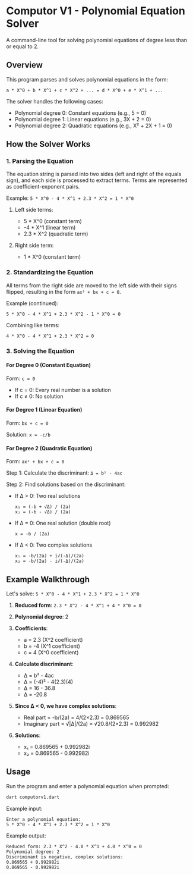# Computor V1 - Polynomial Equation Solver

A command-line tool for solving polynomial equations of degree less than or equal to 2.

## Overview

This program parses and solves polynomial equations in the form:
```
a * X^0 + b * X^1 + c * X^2 + ... = d * X^0 + e * X^1 + ...
```

The solver handles the following cases:
- Polynomial degree 0: Constant equations (e.g., 5 = 0)
- Polynomial degree 1: Linear equations (e.g., 3X + 2 = 0)
- Polynomial degree 2: Quadratic equations (e.g., X² + 2X + 1 = 0)

## How the Solver Works

### 1. Parsing the Equation

The equation string is parsed into two sides (left and right of the equals sign), and each side is processed to extract terms. Terms are represented as coefficient-exponent pairs.

Example: `5 * X^0 - 4 * X^1 + 2.3 * X^2 = 1 * X^0`

1. Left side terms:
   - 5 * X^0 (constant term)
   - -4 * X^1 (linear term)
   - 2.3 * X^2 (quadratic term)

2. Right side term:
   - 1 * X^0 (constant term)

### 2. Standardizing the Equation

All terms from the right side are moved to the left side with their signs flipped, resulting in the form `ax² + bx + c = 0`.

Example (continued):
```
5 * X^0 - 4 * X^1 + 2.3 * X^2 - 1 * X^0 = 0
```

Combining like terms:
```
4 * X^0 - 4 * X^1 + 2.3 * X^2 = 0
```

### 3. Solving the Equation

#### For Degree 0 (Constant Equation)

Form: `c = 0`

- If c = 0: Every real number is a solution
- If c ≠ 0: No solution

#### For Degree 1 (Linear Equation)

Form: `bx + c = 0`

Solution: `x = -c/b`

#### For Degree 2 (Quadratic Equation)

Form: `ax² + bx + c = 0`

Step 1: Calculate the discriminant: `Δ = b² - 4ac`

Step 2: Find solutions based on the discriminant:
- If Δ > 0: Two real solutions
  ```
  x₁ = (-b + √Δ) / (2a)
  x₂ = (-b - √Δ) / (2a)
  ```
- If Δ = 0: One real solution (double root)
  ```
  x = -b / (2a)
  ```
- If Δ < 0: Two complex solutions
  ```
  x₁ = -b/(2a) + i√(-Δ)/(2a)
  x₂ = -b/(2a) - i√(-Δ)/(2a)
  ```

## Example Walkthrough

Let's solve: `5 * X^0 - 4 * X^1 + 2.3 * X^2 = 1 * X^0`

1. **Reduced form**: `2.3 * X^2 - 4 * X^1 + 4 * X^0 = 0`

2. **Polynomial degree**: 2

3. **Coefficients**:
   - a = 2.3 (X^2 coefficient)
   - b = -4 (X^1 coefficient)
   - c = 4 (X^0 coefficient)

4. **Calculate discriminant**:
   - Δ = b² - 4ac
   - Δ = (-4)² - 4(2.3)(4)
   - Δ = 16 - 36.8
   - Δ = -20.8

5. **Since Δ < 0, we have complex solutions**:
   - Real part = -b/(2a) = 4/(2×2.3) = 0.869565
   - Imaginary part = √|Δ|/(2a) = √20.8/(2×2.3) = 0.992982

6. **Solutions**:
   - x₁ = 0.869565 + 0.992982i
   - x₂ = 0.869565 - 0.992982i

## Usage

Run the program and enter a polynomial equation when prompted:

```bash
dart computorv1.dart
```

Example input:
```
Enter a polynomial equation:
5 * X^0 - 4 * X^1 + 2.3 * X^2 = 1 * X^0
```

Example output:
```
Reduced form: 2.3 * X^2 - 4.0 * X^1 + 4.0 * X^0 = 0
Polynomial degree: 2
Discriminant is negative, complex solutions:
0.869565 + 0.992982i
0.869565 - 0.992982i
```
